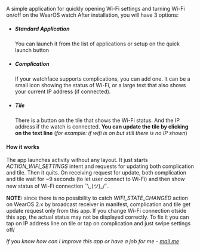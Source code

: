 A simple application for quickly opening Wi-Fi settings and turning Wi-Fi on/off on the WearOS watch
After installation, you will have 3 options:

- ##### Standard Application
  You can launch it from the list of applications or setup on the quick launch button

- ##### Complication
  If your watchface supports complications, you can add one.
  It can be a small icon showing the status of Wi-Fi, or a large text that also shows your current IP address (if connected).

- ##### Tile
  There is a button on the tile that shows the Wi-Fi status. And the IP address if the watch is connected.
  **You can update the tile by clicking on the text line** (*for example: if wifi is on but still there is no IP shown*)

#### How it works
The app launches activity without any layout. It just starts *ACTION_WIFI_SETTINGS* intent and requests for updating both complication and tile. Then it quits.
On receiving request for update, both complication and tile wait for ~9 seconds (to let user connect to Wi-Fi)  and then show new status of Wi-Fi connection ¯\\_(ツ)\_/¯.

**NOTE:** since there is no possibility to catch *WIFI_STATE_CHANGED* action on WearOS 2.x by broadcast receiver in manifest, complication and tile get update request only from this app. If you change Wi-Fi connection otside this app, the actual status may not be displayed correctly.
To fix it you can tap on IP address line on tile or tap on complication and just swipe settings off/

*If you know how can I improve this app or have a job for me - [mail me](mailto:art.an.savin@gmail.com)*